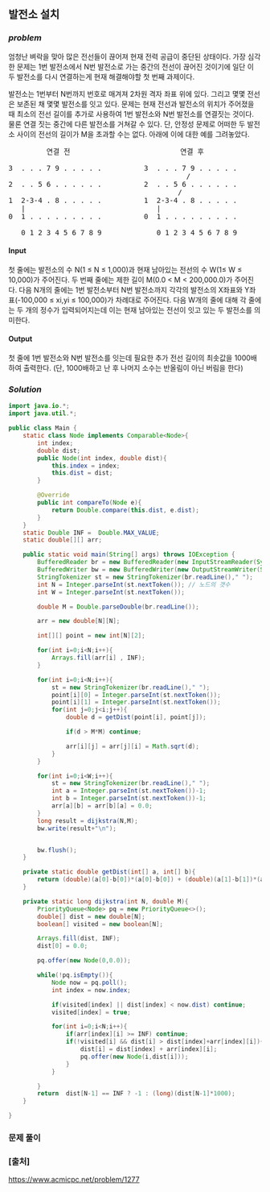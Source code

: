 ## **발전소 설치**


### ***problem***
엄청난 벼락을 맞아 많은 전선들이 끊어져 현재 전력 공급이 중단된 상태이다. 가장 심각한 문제는 1번 발전소에서 N번 발전소로 가는 중간의 전선이 끊어진 것이기에 일단 이 두 발전소를 다시 연결하는게 현재 해결해야할 첫 번째 과제이다.

발전소는 1번부터 N번까지 번호로 매겨져 2차원 격자 좌표 위에 있다. 그리고 몇몇 전선은 보존된 채 몇몇 발전소를 잇고 있다. 문제는 현재 전선과 발전소의 위치가 주어졌을 때 최소의 전선 길이를 추가로 사용하여 1번 발전소와 N번 발전소를 연결짓는 것이다. 물론 연결 짓는 중간에 다른 발전소를 거쳐갈 수 있다. 단, 안정성 문제로 어떠한 두 발전소 사이의 전선의 길이가 M을 초과할 수는 없다. 아래에 이에 대한 예를 그려놓았다.
<pre>         연결 전                          연결 후

3  . . . 7 9 . . . . .          3  . . . 7 9 . . . . .
                                          /
2  . . 5 6 . . . . . .          2  . . 5 6 . . . . . .
                                        /
1  2-3-4 . 8 . . . . .          1  2-3-4 . 8 . . . . .
   |                               |
0  1 . . . . . . . . .          0  1 . . . . . . . . .

   0 1 2 3 4 5 6 7 8 9             0 1 2 3 4 5 6 7 8 9
</pre>

#### **Input**
첫 줄에는 발전소의 수 N(1 ≤ N ≤ 1,000)과 현재 남아있는 전선의 수 W(1≤ W ≤ 10,000)가 주어진다. 두 번째 줄에는 제한 길이 M(0.0 < M < 200,000.0)가 주어진다. 다음 N개의 줄에는 1번 발전소부터 N번 발전소까지 각각의 발전소의 X좌표와 Y좌표(-100,000 ≤ xi,yi  ≤ 100,000)가 차례대로 주어진다. 다음 W개의 줄에 대해 각 줄에는 두 개의 정수가 입력되어지는데 이는 현재 남아있는 전선이 잇고 있는 두 발전소를 의미한다.

#### **Output**
첫 줄에 1번 발전소와 N번 발전소를 잇는데 필요한 추가 전선 길이의 최솟값을 1000배하여 출력한다. (단, 1000배하고 난 후 나머지 소수는 반올림이 아닌 버림을 한다)

### ***Solution***
``` java
import java.io.*;
import java.util.*;

public class Main {
    static class Node implements Comparable<Node>{
        int index;
        double dist;
        public Node(int index, double dist){
            this.index = index;
            this.dist = dist;
        }

        @Override
        public int compareTo(Node e){
            return Double.compare(this.dist, e.dist);
        }
    }
    static Double INF =  Double.MAX_VALUE;
    static double[][] arr;

    public static void main(String[] args) throws IOException {
        BufferedReader br = new BufferedReader(new InputStreamReader(System.in));
        BufferedWriter bw = new BufferedWriter(new OutputStreamWriter(System.out));
        StringTokenizer st = new StringTokenizer(br.readLine()," ");
        int N = Integer.parseInt(st.nextToken()); // 노드의 갯수
        int W = Integer.parseInt(st.nextToken());

        double M = Double.parseDouble(br.readLine());

        arr = new double[N][N];

        int[][] point = new int[N][2];

        for(int i=0;i<N;i++){
            Arrays.fill(arr[i] , INF);
        }

        for(int i=0;i<N;i++){
            st = new StringTokenizer(br.readLine()," ");
            point[i][0] = Integer.parseInt(st.nextToken());
            point[i][1] = Integer.parseInt(st.nextToken());
            for(int j=0;j<i;j++){
                double d = getDist(point[i], point[j]);

                if(d > M*M) continue;

                arr[i][j] = arr[j][i] = Math.sqrt(d);
            }
        }

        for(int i=0;i<W;i++){
            st = new StringTokenizer(br.readLine()," ");
            int a = Integer.parseInt(st.nextToken())-1;
            int b = Integer.parseInt(st.nextToken())-1;
            arr[a][b] = arr[b][a] = 0.0;
        }
        long result = dijkstra(N,M);
        bw.write(result+"\n");


        bw.flush();
    }

    private static double getDist(int[] a, int[] b){
        return (double)(a[0]-b[0])*(a[0]-b[0]) + (double)(a[1]-b[1])*(a[1]-b[1]);
    }

    private static long dijkstra(int N, double M){
        PriorityQueue<Node> pq = new PriorityQueue<>();
        double[] dist = new double[N];
        boolean[] visited = new boolean[N];

        Arrays.fill(dist, INF);
        dist[0] = 0.0;

        pq.offer(new Node(0,0.0));

        while(!pq.isEmpty()){
            Node now = pq.poll();
            int index = now.index;

            if(visited[index] || dist[index] < now.dist) continue;
            visited[index] = true;

            for(int i=0;i<N;i++){
                if(arr[index][i] >= INF) continue;
                if(!visited[i] && dist[i] > dist[index]+arr[index][i]){
                    dist[i] = dist[index] + arr[index][i];
                    pq.offer(new Node(i,dist[i]));
                }
            }

        }
        return  dist[N-1] == INF ? -1 : (long)(dist[N-1]*1000);
    }

}
```
### **문제 풀이**


### **[출처]**
https://www.acmicpc.net/problem/1277